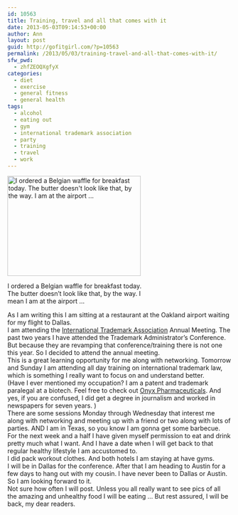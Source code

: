 ```yaml
---
id: 10563
title: Training, travel and all that comes with it
date: 2013-05-03T09:14:53+00:00
author: Ann
layout: post
guid: http://gofitgirl.com/?p=10563
permalink: /2013/05/03/training-travel-and-all-that-comes-with-it/
sfw_pwd:
  - zhfZEOQXgfyX
categories:
  - diet
  - exercise
  - general fitness
  - general health
tags:
  - alcohol
  - eating out
  - gym
  - international trademark association
  - party
  - training
  - travel
  - work
---
```

<div id="attachment_10565" style="width: 310px" class="wp-caption alignleft">
  <a href="http://gofitgirl.com/?attachment_id=10565" rel="attachment wp-att-10565"><img class="size-medium wp-image-10565" alt="I ordered a Belgian waffle for breakfast today. The butter doesn't look like that, by the way. I am at the airport ..." src="http://gofitgirl.com/wp-content/uploads/2013/05/belgian-waffle-300x225.jpg" width="300" height="225" /></a>
  
  <p class="wp-caption-text">
    I ordered a Belgian waffle for breakfast today. The butter doesn&#8217;t look like that, by the way. I mean I am at the airport &#8230;
  </p>
</div>

  
As I am writing this I am sitting at a restaurant at the Oakland airport waiting for my flight to Dallas.  
I am attending the [International Trademark Association](http://www.inta.org/Pages/Home.aspx) Annual Meeting. The past two years I have attended the Trademark Administrator&#8217;s Conference. But because they are revamping that conference/training there is not one this year. So I decided to attend the annual meeting.  
This is a great learning opportunity for me along with networking. Tomorrow and Sunday I am attending all day training on international trademark law, which is something I really want to focus on and understand better.  
(Have I ever mentioned my occupation? I am a patent and trademark paralegal at a biotech. Feel free to check out [Onyx Pharmaceuticals](http://onyx.com). And yes, if you are confused, I did get a degree in journalism and worked in newspapers for seven years. )  
There are some sessions Monday through Wednesday that interest me along with networking and meeting up with a friend or two along with lots of parties. AND I am in Texas, so you know I am gonna get some barbecue.  
For the next week and a half I have given myself permission to eat and drink pretty much what I want. And I have a date when I will get back to that regular healthy lifestyle I am accustomed to.  
I did pack workout clothes. And both hotels I am staying at have gyms.  
I will be in Dallas for the conference. After that I am heading to Austin for a few days to hang out with my cousin. I have never been to Dallas or Austin. So I am looking forward to it.  
Not sure how often I will post. Unless you all really want to see pics of all the amazing and unhealthy food I will be eating &#8230; But rest assured, I will be back, my dear readers.